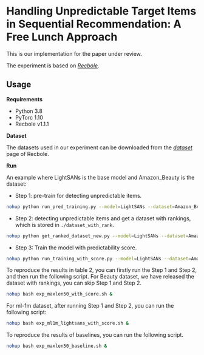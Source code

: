 # Handling Unpredictable Target Items in Sequential Recommendation: A Free Lunch Approach

This is our implementation for the paper under review.

The experiment is based on *[Recbole](https://github.com/RUCAIBox/RecBole)*.

## Usage

**Requirements**

* Python 3.8
* PyTorc 1.10
* Recbole v1.1.1

**Dataset**

The datasets used in our experiment can be downloaded from the *[dataset](https://drive.google.com/drive/folders/1so0lckI6N6_niVEYaBu-LIcpOdZf99kj)* page of Recbole.

**Run**

An example where LightSANs is the base model and Amazon_Beauty is the dataset:

* Step 1: pre-train for detecting unpredictable items.
``` bash
nohup python run_pred_training.py --model=LightSANs --dataset=Amazon_Beauty --gpu_id='0' --seed=202301 --config_files=config_maxlen50_LightSANs.yaml --K=5 --B=5 &
```

* Step 2: detecting unpredictable items and get a dataset with rankings, which is stored in `./dataset_with_rank`.
``` bash
nohup python get_ranked_dataset_new.py --model=LightSANs --dataset=Amazon_Beauty --K=5 --B=5 --gpu_id=0 &
```

* Step 3: Train the model with predictability score.
``` bash
nohup python run_training_with_score.py --model=LightSANs --dataset=Amazon_Beauty --gpu_id=0 --seed=202301 --config_files=config_maxlen50_LightSANs.yaml --save_dataset=False --save_dataloaders=False --K=5 --B=5 --P=0.3 --T=0.4 &
```

To reproduce the results in table 2, you can firstly run the Step 1 and Step 2, and then run the following script. For Beauty dataset, we have released the dataset with rankings, you can skip Step 1 and Step 2.
``` bash
nohup bash exp_maxlen50_with_score.sh &
```
For ml-1m dataset, after running Step 1 and Step 2, you can run the following script:
``` bash
nohup bash exp_ml1m_lightsans_with_score.sh &
```

To reproduce the results of baselines, you can run the following script.
``` bash
nohup bash exp_maxlen50_baseline.sh &
```